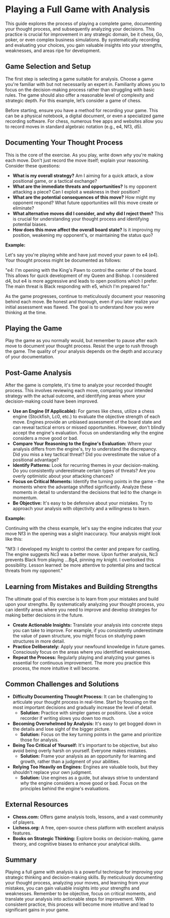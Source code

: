 # Playing a Full Game with Analysis

This guide explores the process of playing a complete game, documenting your thought process, and subsequently analyzing your decisions. This practice is crucial for improvement in any strategic domain, be it chess, Go, poker, or even complex business simulations. By systematically recording and evaluating your choices, you gain valuable insights into your strengths, weaknesses, and areas ripe for development.

## Game Selection and Setup

The first step is selecting a game suitable for analysis. Choose a game you're familiar with but not necessarily an expert in. Familiarity allows you to focus on the decision-making process rather than struggling with basic rules. The game should also offer a reasonable level of complexity and strategic depth. For this example, let’s consider a game of chess.

Before starting, ensure you have a method for recording your game. This can be a physical notebook, a digital document, or even a specialized game recording software. For chess, numerous free apps and websites allow you to record moves in standard algebraic notation (e.g., e4, Nf3, d5).

## Documenting Your Thought Process

This is the core of the exercise. As you play, write down *why* you're making each move. Don't just record the move itself; explain your reasoning. Consider these questions:

*   **What is my overall strategy?** Am I aiming for a quick attack, a slow positional game, or a tactical exchange?
*   **What are the immediate threats and opportunities?** Is my opponent attacking a piece? Can I exploit a weakness in their position?
*   **What are the potential consequences of this move?** How might my opponent respond? What future opportunities will this move create or eliminate?
*   **What alternative moves did I consider, and why did I reject them?** This is crucial for understanding your thought process and identifying potential biases.
*   **How does this move affect the overall board state?** Is it improving my position, weakening my opponent's, or maintaining the status quo?

**Example:**

Let's say you're playing white and have just moved your pawn to e4 (e4). Your thought process might be documented as follows:

"e4: I'm opening with the King's Pawn to control the center of the board. This allows for quick development of my Queen and Bishop. I considered d4, but e4 is more aggressive and leads to open positions which I prefer. The main threat is Black responding with e5, which I'm prepared for."

As the game progresses, continue to meticulously document your reasoning behind each move. Be honest and thorough, even if you later realize your initial assessment was flawed. The goal is to understand *how* you were thinking at the time.

## Playing the Game

Play the game as you normally would, but remember to pause after each move to document your thought process. Resist the urge to rush through the game. The quality of your analysis depends on the depth and accuracy of your documentation.

## Post-Game Analysis

After the game is complete, it's time to analyze your recorded thought process. This involves reviewing each move, comparing your intended strategy with the actual outcome, and identifying areas where your decision-making could have been improved.

*   **Use an Engine (If Applicable):** For games like chess, utilize a chess engine (Stockfish, Lc0, etc.) to evaluate the objective strength of each move.  Engines provide an unbiased assessment of the board state and can reveal tactical errors or missed opportunities.  However, don't blindly accept the engine's evaluation.  Focus on understanding *why* the engine considers a move good or bad.
*   **Compare Your Reasoning to the Engine's Evaluation:** Where your analysis differs from the engine's, try to understand the discrepancy. Did you miss a key tactical threat? Did you overestimate the value of a positional advantage?
*   **Identify Patterns:** Look for recurring themes in your decision-making. Do you consistently underestimate certain types of threats? Are you overly optimistic about your attacking chances?
*   **Focus on Critical Moments:** Identify the turning points in the game – the moments where the advantage shifted significantly. Analyze these moments in detail to understand the decisions that led to the change in momentum.
*   **Be Objective:** It's easy to be defensive about your mistakes. Try to approach your analysis with objectivity and a willingness to learn.

**Example:**

Continuing with the chess example, let's say the engine indicates that your move Nf3 in the opening was a slight inaccuracy. Your analysis might look like this:

"Nf3: I developed my knight to control the center and prepare for castling. The engine suggests Nc3 was a better move. Upon further analysis, Nc3 prevents Black from playing ...Bg4, pinning my knight. I overlooked this possibility. Lesson learned: be more attentive to potential pins and tactical threats from my opponent."

## Learning from Mistakes and Building Strengths

The ultimate goal of this exercise is to learn from your mistakes and build upon your strengths. By systematically analyzing your thought process, you can identify areas where you need to improve and develop strategies for making better decisions in the future.

*   **Create Actionable Insights:** Translate your analysis into concrete steps you can take to improve. For example, if you consistently underestimate the value of pawn structure, you might focus on studying pawn structures in more detail.
*   **Practice Deliberately:** Apply your newfound knowledge in future games. Consciously focus on the areas where you identified weaknesses.
*   **Repeat the Process:** Regularly playing and analyzing your games is essential for continuous improvement. The more you practice this process, the more intuitive it will become.

## Common Challenges and Solutions

*   **Difficulty Documenting Thought Process:** It can be challenging to articulate your thought process in real-time. Start by focusing on the most important decisions and gradually increase the level of detail.
    *   **Solution:** Practice with simpler games or positions.  Use a voice recorder if writing slows you down too much.
*   **Becoming Overwhelmed by Analysis:** It's easy to get bogged down in the details and lose sight of the bigger picture.
    *   **Solution:** Focus on the key turning points in the game and prioritize those for analysis.
*   **Being Too Critical of Yourself:** It's important to be objective, but also avoid being overly harsh on yourself. Everyone makes mistakes.
    *   **Solution:** Frame your analysis as an opportunity for learning and growth, rather than a judgment of your abilities.
*   **Relying Too Heavily on Engines:** Engines are valuable tools, but they shouldn't replace your own judgment.
    *   **Solution:** Use engines as a guide, but always strive to understand *why* the engine considers a move good or bad.  Focus on the principles behind the engine's evaluations.

## External Resources

*   **Chess.com:** Offers game analysis tools, lessons, and a vast community of players.
*   **Lichess.org:** A free, open-source chess platform with excellent analysis features.
*   **Books on Strategic Thinking:** Explore books on decision-making, game theory, and cognitive biases to enhance your analytical skills.

## Summary

Playing a full game with analysis is a powerful technique for improving your strategic thinking and decision-making skills. By meticulously documenting your thought process, analyzing your moves, and learning from your mistakes, you can gain valuable insights into your strengths and weaknesses. Remember to be objective, focus on critical moments, and translate your analysis into actionable steps for improvement. With consistent practice, this process will become more intuitive and lead to significant gains in your game.
